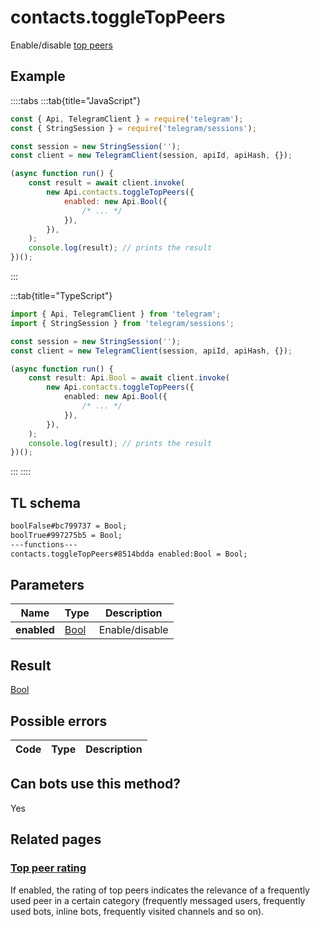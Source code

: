 # contacts.toggleTopPeers

Enable/disable [top peers](https://core.telegram.org/api/top-rating)

## Example

::::tabs
:::tab{title="JavaScript"}

```js
const { Api, TelegramClient } = require('telegram');
const { StringSession } = require('telegram/sessions');

const session = new StringSession('');
const client = new TelegramClient(session, apiId, apiHash, {});

(async function run() {
    const result = await client.invoke(
        new Api.contacts.toggleTopPeers({
            enabled: new Api.Bool({
                /* ... */
            }),
        }),
    );
    console.log(result); // prints the result
})();
```

:::

:::tab{title="TypeScript"}

```ts
import { Api, TelegramClient } from 'telegram';
import { StringSession } from 'telegram/sessions';

const session = new StringSession('');
const client = new TelegramClient(session, apiId, apiHash, {});

(async function run() {
    const result: Api.Bool = await client.invoke(
        new Api.contacts.toggleTopPeers({
            enabled: new Api.Bool({
                /* ... */
            }),
        }),
    );
    console.log(result); // prints the result
})();
```

:::
::::

## TL schema

```txt
boolFalse#bc799737 = Bool;
boolTrue#997275b5 = Bool;
---functions---
contacts.toggleTopPeers#8514bdda enabled:Bool = Bool;
```

## Parameters

|    Name     | Type                                        | Description    |
| :---------: | ------------------------------------------- | -------------- |
| **enabled** | [Bool](https://core.telegram.org/type/Bool) | Enable/disable |

## Result

[Bool](https://core.telegram.org/type/Bool)

## Possible errors

| Code | Type | Description |
| :--: | ---- | ----------- |

## Can bots use this method?

Yes

## Related pages

### [Top peer rating](https://core.telegram.org/api/top-rating)

If enabled, the rating of top peers indicates the relevance of a frequently used peer in a certain category (frequently messaged users, frequently used bots, inline bots, frequently visited channels and so on).
